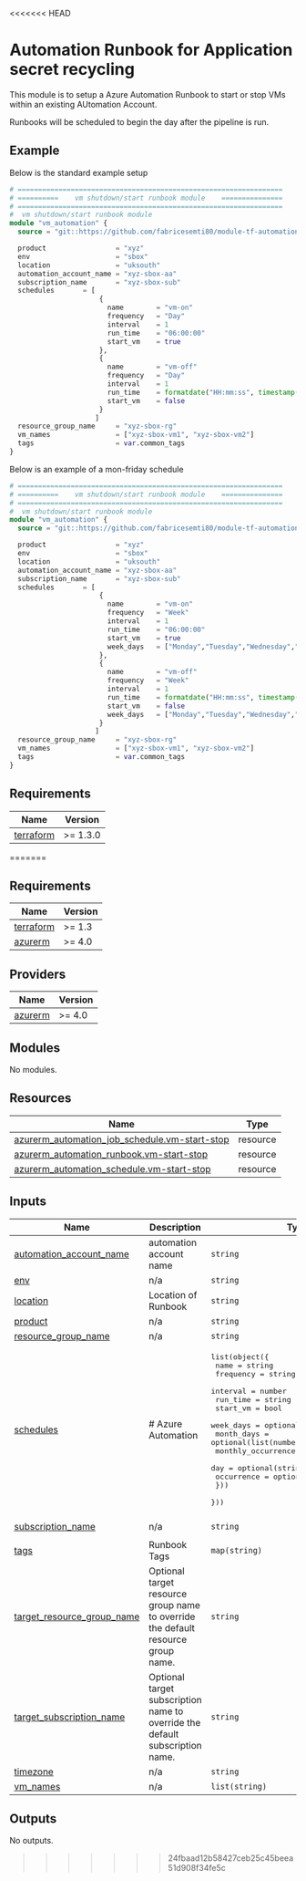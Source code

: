 <<<<<<< HEAD
# Automation Runbook for Application secret recycling

This module is to setup a Azure Automation Runbook to start or stop VMs within an existing AUtomation Account.

Runbooks will be scheduled to begin the day after the pipeline is run. 

## Example

Below is the standard example setup

```terraform
# =================================================================
# ==========    vm shutdown/start runbook module    ===============
# =================================================================
#  vm shutdown/start runbook module
module "vm_automation" {
  source = "git::https://github.com/fabricesemti80/module-tf-automation-runbook-start-stop-vm"

  product                 = "xyz"
  env                     = "sbox"
  location                = "uksouth"
  automation_account_name = "xyz-sbox-aa"
  subscription_name       = "xyz-sbox-sub"
  schedules       = [
                      {
                        name        = "vm-on"
                        frequency   = "Day"
                        interval    = 1
                        run_time    = "06:00:00"
                        start_vm    = true
                      },
                      {
                        name        = "vm-off"
                        frequency   = "Day"
                        interval    = 1
                        run_time    = formatdate("HH:mm:ss", timestamp())
                        start_vm    = false
                      }
                     ]
  resource_group_name     = "xyz-sbox-rg"
  vm_names                = ["xyz-sbox-vm1", "xyz-sbox-vm2"]
  tags                    = var.common_tags
}


```

Below is an example of a mon-friday schedule

```terraform
# =================================================================
# ==========    vm shutdown/start runbook module    ===============
# =================================================================
#  vm shutdown/start runbook module
module "vm_automation" {
  source = "git::https://github.com/fabricesemti80/module-tf-automation-runbook-start-stop-vm"

  product                 = "xyz"
  env                     = "sbox"
  location                = "uksouth"
  automation_account_name = "xyz-sbox-aa"
  subscription_name       = "xyz-sbox-sub"
  schedules       = [
                      {
                        name        = "vm-on"
                        frequency   = "Week"
                        interval    = 1
                        run_time    = "06:00:00"
                        start_vm    = true
                        week_days   = ["Monday","Tuesday","Wednesday","Thursday","Friday"]
                      },
                      {
                        name        = "vm-off"
                        frequency   = "Week"
                        interval    = 1
                        run_time    = formatdate("HH:mm:ss", timestamp())
                        start_vm    = false
                        week_days   = ["Monday","Tuesday","Wednesday","Thursday","Friday"]
                      }
                     ]
  resource_group_name     = "xyz-sbox-rg"
  vm_names                = ["xyz-sbox-vm1", "xyz-sbox-vm2"]
  tags                    = var.common_tags
}


```

## Requirements   

| Name | Version |
|------|---------|
| <a name="requirement_terraform"></a> [terraform](#requirement\_terraform) | >= 1.3.0 |
=======
<!-- BEGIN_TF_DOCS -->
## Requirements

| Name | Version |
|------|---------|
| <a name="requirement_terraform"></a> [terraform](#requirement\_terraform) | >= 1.3 |
| <a name="requirement_azurerm"></a> [azurerm](#requirement\_azurerm) | >= 4.0 |

## Providers

| Name | Version |
|------|---------|
| <a name="provider_azurerm"></a> [azurerm](#provider\_azurerm) | >= 4.0 |

## Modules

No modules.

## Resources

| Name | Type |
|------|------|
| [azurerm_automation_job_schedule.vm-start-stop](https://registry.terraform.io/providers/hashicorp/azurerm/latest/docs/resources/automation_job_schedule) | resource |
| [azurerm_automation_runbook.vm-start-stop](https://registry.terraform.io/providers/hashicorp/azurerm/latest/docs/resources/automation_runbook) | resource |
| [azurerm_automation_schedule.vm-start-stop](https://registry.terraform.io/providers/hashicorp/azurerm/latest/docs/resources/automation_schedule) | resource |

## Inputs

| Name | Description | Type | Default | Required |
|------|-------------|------|---------|:--------:|
| <a name="input_automation_account_name"></a> [automation\_account\_name](#input\_automation\_account\_name) | automation account name | `string` | n/a | yes |
| <a name="input_env"></a> [env](#input\_env) | n/a | `string` | n/a | yes |
| <a name="input_location"></a> [location](#input\_location) | Location of Runbook | `string` | `"uksouth"` | no |
| <a name="input_product"></a> [product](#input\_product) | n/a | `string` | n/a | yes |
| <a name="input_resource_group_name"></a> [resource\_group\_name](#input\_resource\_group\_name) | n/a | `string` | n/a | yes |
| <a name="input_schedules"></a> [schedules](#input\_schedules) | # Azure Automation | <pre>list(object({<br/>    name       = string<br/>    frequency  = string<br/>    interval   = number<br/>    run_time   = string<br/>    start_vm   = bool<br/>    week_days  = optional(list(string))<br/>    month_days = optional(list(number))<br/>    monthly_occurrence = optional(object({<br/>      day        = optional(string)<br/>      occurrence = optional(number)<br/>    }))<br/>  }))</pre> | `[]` | no |
| <a name="input_subscription_name"></a> [subscription\_name](#input\_subscription\_name) | n/a | `string` | `"Subscription name to target"` | no |
| <a name="input_tags"></a> [tags](#input\_tags) | Runbook Tags | `map(string)` | n/a | yes |
| <a name="input_target_resource_group_name"></a> [target\_resource\_group\_name](#input\_target\_resource\_group\_name) | Optional target resource group name to override the default resource group name. | `string` | `null` | no |
| <a name="input_target_subscription_name"></a> [target\_subscription\_name](#input\_target\_subscription\_name) | Optional target subscription name to override the default subscription name. | `string` | `null` | no |
| <a name="input_timezone"></a> [timezone](#input\_timezone) | n/a | `string` | `"Europe/London"` | no |
| <a name="input_vm_names"></a> [vm\_names](#input\_vm\_names) | n/a | `list(string)` | `[]` | no |

## Outputs

No outputs.
<!-- END_TF_DOCS -->
>>>>>>> 24fbaad12b58427ceb25c45beea51d908f34fe5c
